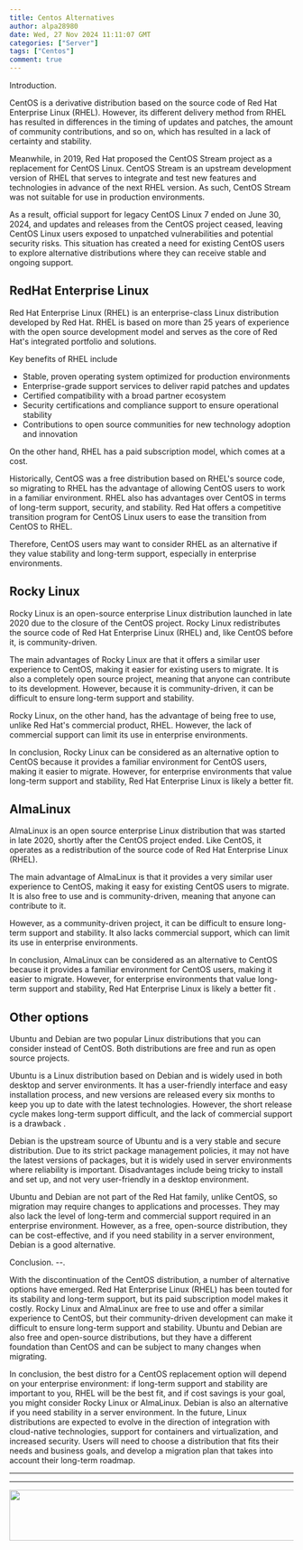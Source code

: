 ```yaml
---
title: Centos Alternatives
author: alpa28980
date: Wed, 27 Nov 2024 11:11:07 GMT
categories: ["Server"]
tags: ["Centos"]
comment: true
---
```


Introduction.


CentOS is a derivative distribution based on the source code of Red Hat Enterprise Linux (RHEL). However, its different delivery method from RHEL has resulted in differences in the timing of updates and patches, the amount of community contributions, and so on, which has resulted in a lack of certainty and stability.

Meanwhile, in 2019, Red Hat proposed the CentOS Stream project as a replacement for CentOS Linux. CentOS Stream is an upstream development version of RHEL that serves to integrate and test new features and technologies in advance of the next RHEL version. As such, CentOS Stream was not suitable for use in production environments.

As a result, official support for legacy CentOS Linux 7 ended on June 30, 2024, and updates and releases from the CentOS project ceased, leaving CentOS Linux users exposed to unpatched vulnerabilities and potential security risks. This situation has created a need for existing CentOS users to explore alternative distributions where they can receive stable and ongoing support.

RedHat Enterprise Linux
-----------------------

Red Hat Enterprise Linux (RHEL) is an enterprise-class Linux distribution developed by Red Hat. RHEL is based on more than 25 years of experience with the open source development model and serves as the core of Red Hat's integrated portfolio and solutions.

Key benefits of RHEL include

* Stable, proven operating system optimized for production environments
* Enterprise-grade support services to deliver rapid patches and updates
* Certified compatibility with a broad partner ecosystem
* Security certifications and compliance support to ensure operational stability
* Contributions to open source communities for new technology adoption and innovation

On the other hand, RHEL has a paid subscription model, which comes at a cost.

Historically, CentOS was a free distribution based on RHEL's source code, so migrating to RHEL has the advantage of allowing CentOS users to work in a familiar environment. RHEL also has advantages over CentOS in terms of long-term support, security, and stability. Red Hat offers a competitive transition program for CentOS Linux users to ease the transition from CentOS to RHEL.

Therefore, CentOS users may want to consider RHEL as an alternative if they value stability and long-term support, especially in enterprise environments.

Rocky Linux
-----------

Rocky Linux is an open-source enterprise Linux distribution launched in late 2020 due to the closure of the CentOS project. Rocky Linux redistributes the source code of Red Hat Enterprise Linux (RHEL) and, like CentOS before it, is community-driven.

The main advantages of Rocky Linux are that it offers a similar user experience to CentOS, making it easier for existing users to migrate. It is also a completely open source project, meaning that anyone can contribute to its development. However, because it is community-driven, it can be difficult to ensure long-term support and stability.

Rocky Linux, on the other hand, has the advantage of being free to use, unlike Red Hat's commercial product, RHEL. However, the lack of commercial support can limit its use in enterprise environments.

In conclusion, Rocky Linux can be considered as an alternative option to CentOS because it provides a familiar environment for CentOS users, making it easier to migrate. However, for enterprise environments that value long-term support and stability, Red Hat Enterprise Linux is likely a better fit.

AlmaLinux
---------

AlmaLinux is an open source enterprise Linux distribution that was started in late 2020, shortly after the CentOS project ended. Like CentOS, it operates as a redistribution of the source code of Red Hat Enterprise Linux (RHEL).

The main advantage of AlmaLinux is that it provides a very similar user experience to CentOS, making it easy for existing CentOS users to migrate. It is also free to use and is community-driven, meaning that anyone can contribute to it.

However, as a community-driven project, it can be difficult to ensure long-term support and stability. It also lacks commercial support, which can limit its use in enterprise environments.

In conclusion, AlmaLinux can be considered as an alternative to CentOS because it provides a familiar environment for CentOS users, making it easier to migrate. However, for enterprise environments that value long-term support and stability, Red Hat Enterprise Linux is likely a better fit .

Other options
-----

Ubuntu and Debian are two popular Linux distributions that you can consider instead of CentOS. Both distributions are free and run as open source projects.

Ubuntu is a Linux distribution based on Debian and is widely used in both desktop and server environments. It has a user-friendly interface and easy installation process, and new versions are released every six months to keep you up to date with the latest technologies. However, the short release cycle makes long-term support difficult, and the lack of commercial support is a drawback .

Debian is the upstream source of Ubuntu and is a very stable and secure distribution. Due to its strict package management policies, it may not have the latest versions of packages, but it is widely used in server environments where reliability is important. Disadvantages include being tricky to install and set up, and not very user-friendly in a desktop environment.

Ubuntu and Debian are not part of the Red Hat family, unlike CentOS, so migration may require changes to applications and processes. They may also lack the level of long-term and commercial support required in an enterprise environment. However, as a free, open-source distribution, they can be cost-effective, and if you need stability in a server environment, Debian is a good alternative.

Conclusion.
--.

With the discontinuation of the CentOS distribution, a number of alternative options have emerged. Red Hat Enterprise Linux (RHEL) has been touted for its stability and long-term support, but its paid subscription model makes it costly. Rocky Linux and AlmaLinux are free to use and offer a similar experience to CentOS, but their community-driven development can make it difficult to ensure long-term support and stability. Ubuntu and Debian are also free and open-source distributions, but they have a different foundation than CentOS and can be subject to many changes when migrating.

In conclusion, the best distro for a CentOS replacement option will depend on your enterprise environment: if long-term support and stability are important to you, RHEL will be the best fit, and if cost savings is your goal, you might consider Rocky Linux or AlmaLinux. Debian is also an alternative if you need stability in a server environment. In the future, Linux distributions are expected to evolve in the direction of integration with cloud-native technologies, support for containers and virtualization, and increased security. Users will need to choose a distribution that fits their needs and business goals, and develop a migration plan that takes into account their long-term roadmap.

---
---

<a href='https://s.click.aliexpress.com/e/_onuzOWd?bz=725*90' target='_parent'><img width='725' height='90' src='https://ae01.alicdn.com/kf/S8feb695d06904bd381ff69e15e0765bar.jpg' /></a>

